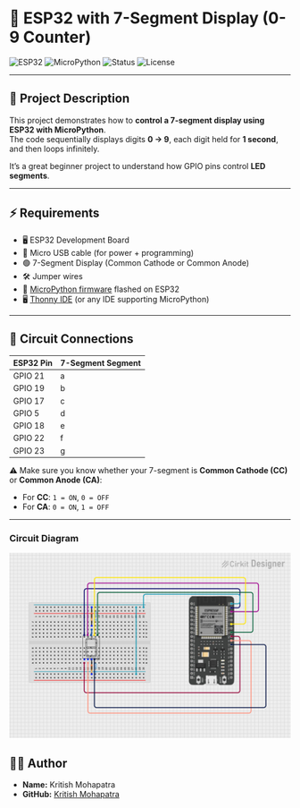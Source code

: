 # 🔢 ESP32 with 7-Segment Display (0-9 Counter)

![ESP32](https://img.shields.io/badge/Board-ESP32-blue?style=for-the-badge&logo=espressif)
![MicroPython](https://img.shields.io/badge/MicroPython-%23009688?style=for-the-badge&logo=micropython)
![Status](https://img.shields.io/badge/Working-Success-success?style=for-the-badge)
![License](https://img.shields.io/badge/License-MIT-yellow?style=for-the-badge)

---

## 📖 Project Description
This project demonstrates how to **control a 7-segment display using ESP32 with MicroPython**.  
The code sequentially displays digits **0 → 9**, each digit held for **1 second**, and then loops infinitely.  

It’s a great beginner project to understand how GPIO pins control **LED segments**.

---

## ⚡ Requirements
- 🖥️ ESP32 Development Board  
- 🔌 Micro USB cable (for power + programming)  
- 🟢 7-Segment Display (Common Cathode or Common Anode)  
- 🛠️ Jumper wires  
- 🐍 [MicroPython firmware](https://micropython.org/download/esp32/) flashed on ESP32  
- 🖥️ [Thonny IDE](https://thonny.org/) (or any IDE supporting MicroPython)  

---

## 🔌 Circuit Connections

| ESP32 Pin | 7-Segment Segment |
|-----------|-------------------|
| GPIO 21   | a |
| GPIO 19   | b |
| GPIO 17   | c |
| GPIO 5    | d |
| GPIO 18   | e |
| GPIO 22   | f |
| GPIO 23   | g |

⚠️ Make sure you know whether your 7-segment is **Common Cathode (CC)** or **Common Anode (CA)**:
- For **CC**: `1 = ON`, `0 = OFF`  
- For **CA**: `0 = ON`, `1 = OFF`  

---
### Circuit Diagram
![Circuit Diagram](Circuit_Diagram/circuit_image.png)

## 👨‍💻 Author

- **Name:** Kritish Mohapatra 
- **GitHub:** [Kritish Mohapatra](https://github.com/kritishmohapatra)

